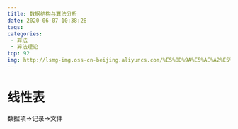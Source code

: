 ```yaml
---
title: 数据结构与算法分析
date: 2020-06-07 10:38:28
tags:
categories:
 - 算法
 - 算法理论
top: 92
img: http://lsmg-img.oss-cn-beijing.aliyuncs.com/%E5%8D%9A%E5%AE%A2%E5%B0%81%E9%9D%A2/%E6%95%B0%E6%8D%AE%E7%BB%93%E6%9E%84%E4%B8%8E%E7%AE%97%E6%B3%95%E5%88%86%E6%9E%90.png
---
```


# 线性表

数据项->记录->文件